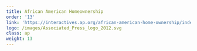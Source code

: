 ```yaml
---
title: African American Homeownership
order: '13'
link: 'https://interactives.ap.org/african-american-home-ownership/index.html'
logo: /images/Associated_Press_logo_2012.svg
class: ap
weight: 13
---
```



